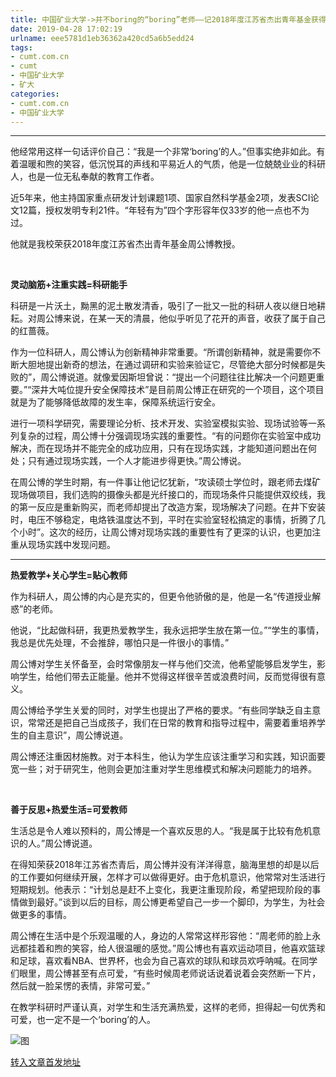```yaml
---
title: 中国矿业大学->并不boring的“boring”老师——记2018年度江苏省杰出青年基金获得者机电学院周公博教授 | cumt.com.cn
date: 2019-04-28 17:02:19
urlname: eee5781d1eb36362a420cd5a6b5edd24
tags: 
- cumt.com.cn
- cumt
- 中国矿业大学
- 矿大
categories:
- cumt.com.cn
- 中国矿业大学
---
```


****

他经常用这样一句话评价自己：“我是一个非常‘boring’的人。”但事实绝非如此。有着温暖和煦的笑容，低沉悦耳的声线和平易近人的气质，他是一位兢兢业业的科研人，也是一位无私奉献的教育工作者。

近5年来，他主持国家重点研发计划课题1项、国家自然科学基金2项，发表SCI论文12篇，授权发明专利21件。“年轻有为”四个字形容年仅33岁的他一点也不为过。

他就是我校荣获2018年度江苏省杰出青年基金周公博教授。

  

**灵动脑筋+注重实践=科研能手**

科研是一片沃土，黝黑的泥土散发清香，吸引了一批又一批的科研人夜以继日地耕耘。对周公博来说，在某一天的清晨，他似乎听见了花开的声音，收获了属于自己的红蔷薇。

作为一位科研人，周公博认为创新精神非常重要。“所谓创新精神，就是需要你不断大胆地提出新奇的想法，在通过调研和实验来验证它，尽管绝大部分时候都是失败的”，周公博说道。就像爱因斯坦曾说：“提出一个问题往往比解决一个问题更重要。”“深井大吨位提升安全保障技术”是目前周公博正在研究的一个项目，这个项目就是为了能够降低故障的发生率，保障系统运行安全。

进行一项科学研究，需要理论分析、技术开发、实验室模拟实验、现场试验等一系列复杂的过程，周公博十分强调现场实践的重要性。“有的问题你在实验室中成功解决，而在现场并不能完全的成功应用，只有在现场实践，才能知道问题出在何处；只有通过现场实践，一个人才能进步得更快。”周公博说。

在周公博的学生时期，有一件事让他记忆犹新，“攻读硕士学位时，跟老师去煤矿现场做项目，我们选购的摄像头都是光纤接口的，而现场条件只能提供双绞线，我的第一反应是重新购买，而老师却提出了改造方案，现场解决了问题。在井下安装时，电压不够稳定，电烙铁温度达不到，平时在实验室轻松搞定的事情，折腾了几个小时”。这次的经历，让周公博对现场实践的重要性有了更深的认识，也更加注重从现场实践中发现问题。

****

**热爱教学+关心学生=贴心教师**

作为科研人，周公博的内心是充实的，但更令他骄傲的是，他是一名“传道授业解惑”的老师。

他说，“比起做科研，我更热爱教学生，我永远把学生放在第一位。”“学生的事情，我总是优先处理，不会推辞，哪怕只是一件很小的事情。”

周公博对学生关怀备至，会时常像朋友一样与他们交流，他希望能够启发学生，影响学生，给他们带去正能量。他并不觉得这样很辛苦或浪费时间，反而觉得很有意义。

周公博给予学生关爱的同时，对学生也提出了严格的要求。“有些同学缺乏自主意识，常常还是把自己当成孩子，我们在日常的教育和指导过程中，需要着重培养学生的自主意识”，周公博说道。

周公博还注重因材施教。对于本科生，他认为学生应该注重学习和实践，知识面要宽一些；对于研究生，他则会更加注重对学生思维模式和解决问题能力的培养。

  

**善于反思+热爱生活=可爱教师**

生活总是令人难以预料的，周公博是一个喜欢反思的人。“我是属于比较有危机意识的人。”周公博说道。

在得知荣获2018年江苏省杰青后，周公博并没有洋洋得意，脑海里想的却是以后的工作要如何继续开展，怎样才可以做得更好。由于危机意识，他常常对生活进行短期规划。他表示：“计划总是赶不上变化，我更注重现阶段，希望把现阶段的事情做到最好。”谈到以后的目标，周公博更希望自己一步一个脚印，为学生，为社会做更多的事情。

周公博在生活中是个乐观温暖的人，身边的人常常这样形容他：“周老师的脸上永远都挂着和煦的笑容，给人很温暖的感觉。”周公博也有喜欢运动项目，他喜欢篮球和足球，喜欢看NBA、世界杯，也会为自己喜欢的球队和球员欢呼呐喊。在同学们眼里，周公博甚至有点可爱，“有些时候周老师说话说着说着会突然断一下片，然后就一脸呆愣的表情，非常可爱。”

在教学科研时严谨认真，对学生和生活充满热爱，这样的老师，担得起一句优秀和可爱，也一定不是一个‘boring’的人。

![图](http://xwzx.cumt.edu.cn/_upload/article/images/4d/df/bdbf03ec4fcc921a8d1340f81185/40bbf8dd-7c11-45fc-b62d-7db7a043796e.jpg)

[转入文章首发地址](http://xwzx.cumt.edu.cn/4b/7b/c521a478075/page.htm)